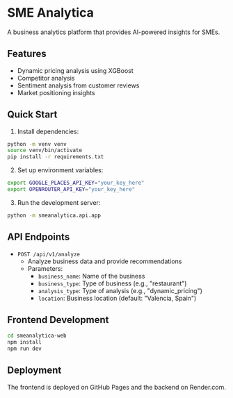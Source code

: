 # SME Analytica

A business analytics platform that provides AI-powered insights for SMEs.

## Features

- Dynamic pricing analysis using XGBoost
- Competitor analysis
- Sentiment analysis from customer reviews
- Market positioning insights

## Quick Start

1. Install dependencies:
```bash
python -m venv venv
source venv/bin/activate
pip install -r requirements.txt
```

2. Set up environment variables:
```bash
export GOOGLE_PLACES_API_KEY="your_key_here"
export OPENROUTER_API_KEY="your_key_here"
```

3. Run the development server:
```bash
python -m smeanalytica.api.app
```

## API Endpoints

- `POST /api/v1/analyze`
  - Analyze business data and provide recommendations
  - Parameters:
    - `business_name`: Name of the business
    - `business_type`: Type of business (e.g., "restaurant")
    - `analysis_type`: Type of analysis (e.g., "dynamic_pricing")
    - `location`: Business location (default: "Valencia, Spain")

## Frontend Development

```bash
cd smeanalytica-web
npm install
npm run dev
```

## Deployment

The frontend is deployed on GitHub Pages and the backend on Render.com.
